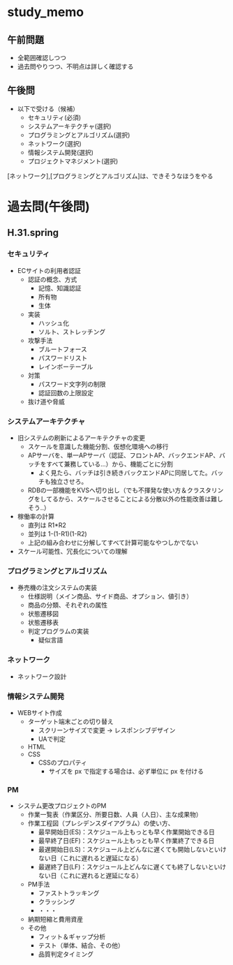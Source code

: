 # study_memo

## 午前問題

* 全範囲確認しつつ
* 過去問やりつつ、不明点は詳しく確認する

## 午後問

* 以下で受ける（候補）
  * セキュリティ(必須)
  * システムアーキテクチャ(選択)
  * プログラミングとアルゴリズム(選択) 
  * ネットワーク(選択)
  * 情報システム開発(選択)
  * プロジェクトマネジメント(選択)

[ネットワーク],[プログラミングとアルゴリズム]は、できそうなほうをやる

# 過去問(午後問)

## H.31.spring

### セキュリティ

* ECサイトの利用者認証
  * 認証の概念、方式
    * 記憶、知識認証
    * 所有物
    * 生体
  * 実装
    * ハッシュ化
    * ソルト、ストレッチング
  * 攻撃手法
    * ブルートフォース
    * パスワードリスト
    * レインボーテーブル
  * 対策
    * パスワード文字列の制限
    * 認証回数の上限設定
  * 抜け道や脅威

### システムアーキテクチャ

* 旧システムの刷新によるアーキテクチャの変更
  * スケールを意識した機能分割、仮想化環境への移行
  * APサーバを、単一APサーバ（認証、フロントAP、バックエンドAP、バッチをすべて兼務している...）から、機能ごとに分割
    * よく見たら、バッチは引き続きバックエンドAPに同居してた。バッチも独立させろ。
  * RDBの一部機能をKVSへ切り出し（でも不揮発な使い方＆クラスタリングをしてるから、スケールさせることによる分散以外の性能改善は難しそう..）
* 稼働率の計算
  * 直列は R1*R2
  * 並列は 1-(1-R1)(1-R2)
  * 上記の組み合わせに分解してすべて計算可能なやつしかでない
* スケール可能性、冗長化についての理解

### プログラミングとアルゴリズム

* 券売機の注文システムの実装
  * 仕様説明（メイン商品、サイド商品、オプション、値引き）
  * 商品の分類、それぞれの属性
  * 状態遷移図
  * 状態遷移表
  * 判定プログラムの実装
    * 疑似言語

### ネットワーク

* ネットワーク設計

### 情報システム開発

* WEBサイト作成
  * ターゲット端末ごとの切り替え
    * スクリーンサイズで変更 → レスポンシブデザイン
    * UAで判定
  * HTML
  * CSS
    * CSSのプロパティ
      * サイズを px で指定する場合は、必ず単位に px を付ける

### PM

* システム更改プロジェクトのPM
  * 作業一覧表（作業区分、所要日数、人員（人日）、主な成果物）
  * 作業工程図（プレシデンスダイアグラム）の使い方、
    * 最早開始日(ES)：スケジュール上もっとも早く作業開始できる日
    * 最早終了日(EF)：スケジュール上もっとも早く作業終了できる日
    * 最遅開始日(LS)：スケジュール上どんなに遅くても開始しないといけない日（これに遅れると遅延になる）
    * 最遅終了日(LF)：スケジュール上どんなに遅くても終了しないといけない日（これに遅れると遅延になる）
  * PM手法
    * ファストトラッキング
    * クラッシング
    * ・・・
  * 納期短縮と費用資産
  * その他
    * フィット＆ギャップ分析
    * テスト（単体、結合、その他）
    * 品質判定タイミング

